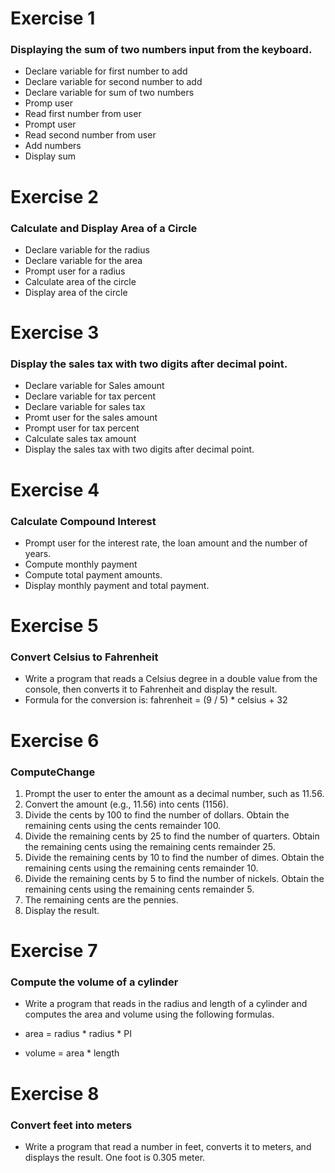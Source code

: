  #
 # Exercise 1
 ### Displaying the sum of two numbers input from the keyboard.
 + Declare variable for first number to add
 + Declare variable for second number to add
 + Declare variable for sum of two numbers
 + Promp user
 + Read first number from user
 + Prompt user
 + Read second number from user
 + Add numbers
 + Display sum

 #
 # Exercise 2
 ### Calculate and Display Area of a Circle
 + Declare variable for the radius
 + Declare variable for the area
 + Prompt user for a radius
 + Calculate area of the circle
 + Display area of the circle

 # Exercise 3
 ### Display the sales tax with two digits after decimal point.
 + Declare variable for Sales amount
 + Declare variable for tax percent
 + Declare variable for sales tax
 + Promt user for the sales amount
 + Prompt user for tax percent
 + Calculate sales tax amount
 + Display the sales tax with two digits after decimal point.

# Exercise 4
### Calculate Compound Interest
+ Prompt user for the interest rate, the loan amount and the number of years.
+ Compute monthly payment
+ Compute total payment amounts.
+ Display monthly payment and total payment.

# Exercise 5
### Convert Celsius to Fahrenheit
+ Write a program that reads a Celsius degree in a double value from the console, then converts it to Fahrenheit and display the result.
+ Formula for the conversion is: fahrenheit = (9 / 5) * celsius + 32

# Exercise 6
### ComputeChange

1. Prompt the user to enter the amount as a decimal number, such as 11.56. 
2. Convert the amount (e.g., 11.56) into cents (1156). 
3. Divide the cents by 100 to find the number of dollars. Obtain the remaining cents using the cents remainder 100.
4. Divide the remaining cents by 25 to find the number of quarters. Obtain the remaining cents using the remaining cents remainder 25.
5. Divide the remaining cents by 10 to find the number of dimes. Obtain the remaining cents using the remaining cents remainder 10.
6. Divide the remaining cents by 5 to find the number of nickels. Obtain the remaining cents using the remaining cents remainder 5.
7. The remaining cents are the pennies.
8. Display the result.

# Exercise 7
### Compute the volume of a cylinder

+ Write a program that reads in the radius and length of a cylinder and computes the area and volume using the following formulas.

+	area = radius * radius * PI
+	volume = area * length

# Exercise 8
### Convert feet into meters

+ Write a program that read a number in feet, converts it to meters, and displays the result. One foot is 0.305 meter.


